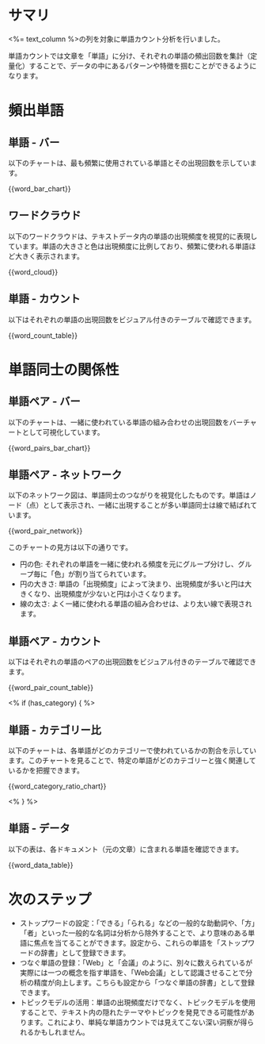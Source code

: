 # サマリ

<%= text_column %>の列を対象に単語カウント分析を行いました。

単語カウントでは文章を「単語」に分け、それぞれの単語の頻出回数を集計（定量化）することで、データの中にあるパターンや特徴を掴むことができるようになります。

# 頻出単語

## 単語 - バー

以下のチャートは、最も頻繁に使用されている単語とその出現回数を示しています。

{{word_bar_chart}}

## ワードクラウド

以下のワードクラウドは、テキストデータ内の単語の出現頻度を視覚的に表現しています。単語の大きさと色は出現頻度に比例しており、頻繁に使われる単語ほど大きく表示されます。

{{word_cloud}}

## 単語 - カウント

以下はそれぞれの単語の出現回数をビジュアル付きのテーブルで確認できます。

{{word_count_table}}

# 単語同士の関係性

## 単語ペア - バー

以下のチャートは、一緒に使われている単語の組み合わせの出現回数をバーチャートとして可視化しています。

{{word_pairs_bar_chart}}


## 単語ペア - ネットワーク

以下のネットワーク図は、単語同士のつながりを視覚化したものです。単語はノード（点）として表示され、一緒に出現することが多い単語同士は線で結ばれています。

{{word_pair_network}}

このチャートの見方は以下の通りです。

* 円の色: それぞれの単語を一緒に使われる頻度を元にグループ分けし、グループ毎に「色」が割り当てられています。
* 円の大きさ: 単語の「出現頻度」によって決まり、出現頻度が多いと円は大きくなり、出現頻度が少ないと円は小さくなります。
* 線の太さ: よく一緒に使われる単語の組み合わせは、より太い線で表現されます。

## 単語ペア - カウント

以下はそれぞれの単語のペアの出現回数をビジュアル付きのテーブルで確認できます。

{{word_pair_count_table}}

<% if (has_category) { %>
## 単語 - カテゴリー比

以下のチャートは、各単語がどのカテゴリーで使われているかの割合を示しています。このチャートを見ることで、特定の単語がどのカテゴリーと強く関連しているかを把握できます。

{{word_category_ratio_chart}}

<% } %>

## 単語 - データ

以下の表は、各ドキュメント（元の文章）に含まれる単語を確認できます。

{{word_data_table}}

# 次のステップ

* ストップワードの設定：「できる」「られる」などの一般的な助動詞や、「方」「者」といった一般的な名詞は分析から除外することで、より意味のある単語に焦点を当てることができます。設定から、これらの単語を「ストップワードの辞書」として登録できます。
* つなぐ単語の登録：「Web」と「会議」のように、別々に数えられているが実際には一つの概念を指す単語を、「Web会議」として認識させることで分析の精度が向上します。こちらも設定から「つなぐ単語の辞書」として登録できます。
* トピックモデルの活用：単語の出現頻度だけでなく、トピックモデルを使用することで、テキスト内の隠れたテーマやトピックを発見できる可能性があります。これにより、単純な単語カウントでは見えてこない深い洞察が得られるかもしれません。
